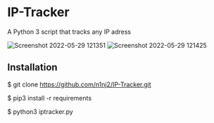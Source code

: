# IP-Tracker
A Python 3 script that tracks any IP adress

![Screenshot 2022-05-29 121351](https://user-images.githubusercontent.com/106468951/170860845-93449f99-7198-4d92-ae80-efbd6bb3538c.png)
![Screenshot 2022-05-29 121425](https://user-images.githubusercontent.com/106468951/170860842-4ab1d9d0-0a92-40b0-9240-3447414fef18.png)

## Installation
$ git clone https://github.com/n1nj2/IP-Tracker.git

$ pip3 install -r requirements

$ python3 iptracker.py
